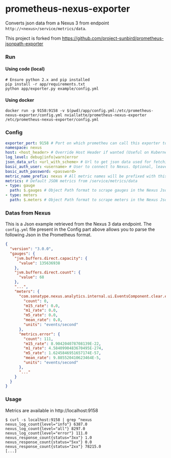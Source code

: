 # prometheus-nexus-exporter

Converts json data from a Nexus 3 from endpoint `http://<nexus>/service/metrics/data`. 

This project is forked from https://github.com/project-sunbird/prometheus-jsonpath-exporter

### Run

#### Using code (local)

```
# Ensure python 2.x and pip installed
pip install -r app/requirements.txt
python app/exporter.py example/config.yml
```

#### Using docker

```
docker run -p 9158:9158 -v $(pwd)/app/config.yml:/etc/prometheus-nexus-exporter/config.yml nviallatte/prometheus-nexus-exporter /etc/prometheus-nexus-exporter/config.yml
```

### Config

```yml
exporter_port: 9158 # Port on which prometheu can call this exporter to get metrics
namespace: nexus
host: <host_header> # Override Host Header if wanted (Useful on Kubernetes platforms)
log_level: debug|info|warn|error
json_data_url: <url_with_scheme> # Url to get json data used for fetching metric values, and with the /service/metrics/data
basic_auth_user: <username> # User to connect to Nexus. Optional, leave empty for none (actually, the Nexus3 user)
basic_auth_password: <password>
metric_name_prefix: nexus # All metric names will be prefixed with this value
metrics: # Default JSON metrics from /service/metrics/data
- type: gauge
  path: $.gauges # Object Path format to scrape gauges in the Nexus Json
- type: meters
  path: $.meters # Object Path format to scrape meters in the Nexus Json

```

### Datas from Nexus

This is a Json example retrieved from the Nexus 3 data endpoint. The `config.yml` file present in the Config part above allows you to parse the following Json in the Prometheus format.

```json
{
  "version": "3.0.0",
  "gauges": {
    "jvm.buffers.direct.capacity": {
	  "value": 135636938
	},
	"jvm.buffers.direct.count": {
      "value": 68
    },
    "...",
    "meters": {
	  "com.sonatype.nexus.analytics.internal.ui.EventsComponent.clear.exceptions": {
	    "count": 0,
		"m15_rate": 0.0,
		"m1_rate": 0.0,
		"m5_rate": 0.0,
		"mean_rate": 0.0,
		"units": "events/second"
	  },
	  "metrics.error": {
	    "count": 111,
	    "m15_rate": 8.904204078708139E-22,
	    "m1_rate": 4.5840990483670495E-274,
	    "m5_rate": 1.6245846951657174E-57,
	    "mean_rate": 9.885520410623464E-5,
        "units": "events/second"
      },
      "..."
    }
  }
}
```

### Usage

Metrics are available in http://localhost:9158
```
$ curl -s localhost:9158 | grep ^nexus
nexus_log_count{level="info"} 6387.0
nexus_log_count{level="all"} 8297.0
nexus_log_count{level="error"} 111.0
nexus_response_count{status="3xx"} 1.0
nexus_response_count{status="5xx"} 0.0
nexus_response_count{status="2xx"} 78215.0
[...]
```

